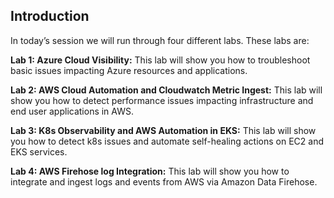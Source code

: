 ## Introduction 

In today’s session we will run through four different labs. These labs are: 

**Lab 1: Azure Cloud Visibility:** This lab will show you how to troubleshoot basic issues impacting Azure resources and applications. 

**Lab 2: AWS Cloud Automation and Cloudwatch Metric Ingest:** This lab will show you how to detect performance issues impacting infrastructure and end user applications in AWS. 

**Lab 3: K8s Observability and AWS Automation in EKS:** This lab will show you how to detect k8s issues and automate self-healing actions on EC2 and EKS services. 

**Lab 4: AWS Firehose log Integration:** This lab will show you how to integrate and ingest logs and events from AWS via Amazon Data Firehose.    